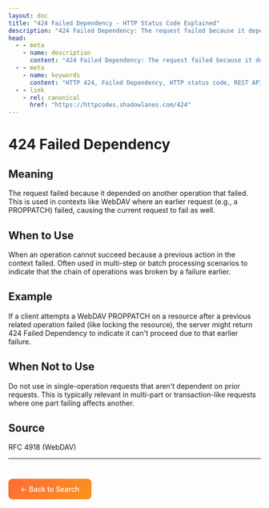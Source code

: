```yaml
---
layout: doc
title: "424 Failed Dependency - HTTP Status Code Explained"
description: "424 Failed Dependency: The request failed because it depended on another operation that failed. This is used in contexts like WebDAV where an earlier request..."
head:
  - - meta
    - name: description
      content: "424 Failed Dependency: The request failed because it depended on another operation that failed. This is used in contexts like WebDAV where an earlier request..."
  - - meta
    - name: keywords
      content: "HTTP 424, Failed Dependency, HTTP status code, REST API, web development"
  - - link
    - rel: canonical
      href: "https://httpcodes.shadowlanes.com/424"
---
```


# 424 Failed Dependency

## Meaning

The request failed because it depended on another operation that failed. This is used in contexts like WebDAV where an earlier request (e.g., a PROPPATCH) failed, causing the current request to fail as well.

## When to Use

When an operation cannot succeed because a previous action in the context failed. Often used in multi-step or batch processing scenarios to indicate that the chain of operations was broken by a failure earlier.

## Example

If a client attempts a WebDAV PROPPATCH on a resource after a previous related operation failed (like locking the resource), the server might return 424 Failed Dependency to indicate it can't proceed due to that earlier failure.

## When Not to Use

Do not use in single-operation requests that aren't dependent on prior requests. This is typically relevant in multi-part or transaction-like requests where one part failing affects another.

## Source

RFC 4918 (WebDAV)

---

<div style="margin-top: 40px;">
  <a href="/" style="display: inline-block; padding: 12px 24px; background: linear-gradient(135deg, #ff6b35, #f7931e); color: white; text-decoration: none; border-radius: 8px; font-weight: 500;">← Back to Search</a>
</div>
